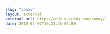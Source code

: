 ```yaml
---
slug: "sammy"
layout: external
external_url: http://code.quirkey.com/sammy/
date: 2010-04-07T19:23:25-05:00
---
```

